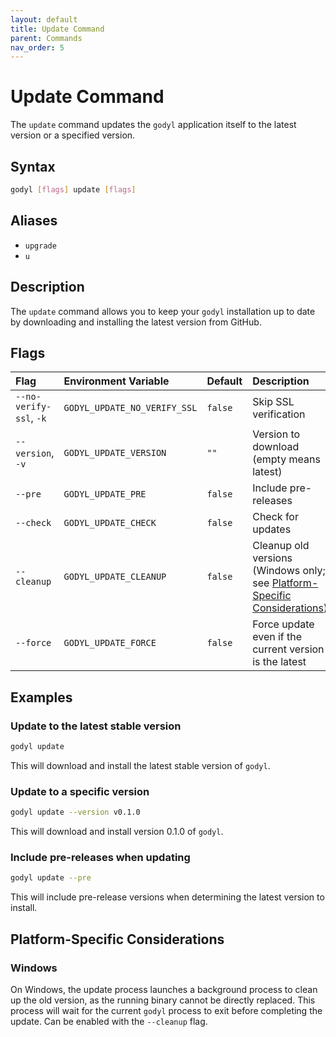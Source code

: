 ```yaml
---
layout: default
title: Update Command
parent: Commands
nav_order: 5
---
```


# Update Command

The `update` command updates the `godyl` application itself to the latest version or a specified version.

## Syntax

```sh
godyl [flags] update [flags]
```

## Aliases

- `upgrade`
- `u`

## Description

The `update` command allows you to keep your `godyl` installation up to date by downloading and installing the latest version from GitHub.

## Flags

| Flag                    | Environment Variable         | Default | Description                                                                                                    |
| :---------------------- | :--------------------------- | :------ | :------------------------------------------------------------------------------------------------------------- |
| `--no-verify-ssl`, `-k` | `GODYL_UPDATE_NO_VERIFY_SSL` | `false` | Skip SSL verification                                                                                          |
| `--version`, `-v`       | `GODYL_UPDATE_VERSION`       | `""`    | Version to download (empty means latest)                                                                       |
| `--pre`                 | `GODYL_UPDATE_PRE`           | `false` | Include pre-releases                                                                                           |
| `--check`               | `GODYL_UPDATE_CHECK`         | `false` | Check for updates                                                                                              |
| `--cleanup`             | `GODYL_UPDATE_CLEANUP`       | `false` | Cleanup old versions (Windows only; see [Platform-Specific Considerations](#platform-specific-considerations)) |
| `--force`               | `GODYL_UPDATE_FORCE`         | `false` | Force update even if the current version is the latest                                                         |

## Examples

### Update to the latest stable version

```sh
godyl update
```

This will download and install the latest stable version of `godyl`.

### Update to a specific version

```sh
godyl update --version v0.1.0
```

This will download and install version 0.1.0 of `godyl`.

### Include pre-releases when updating

```sh
godyl update --pre
```

This will include pre-release versions when determining the latest version to install.

## Platform-Specific Considerations

### Windows

On Windows, the update process launches a background process to clean up the old version, as the running binary cannot be directly replaced. This process will wait for the current `godyl` process to exit before completing the update. Can be enabled with the `--cleanup` flag.
